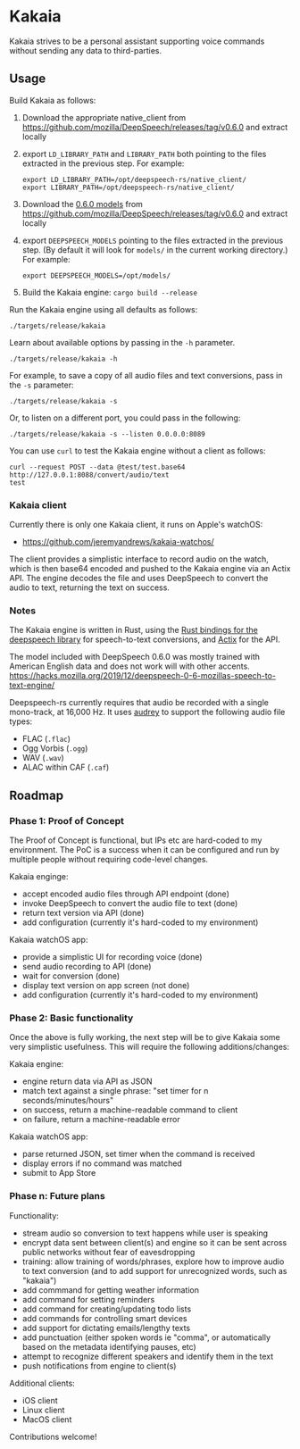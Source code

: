 # Kakaia

Kakaia strives to be a personal assistant supporting voice commands without sending any data to third-parties.

## Usage

Build Kakaia as follows:

1. Download the appropriate native_client from https://github.com/mozilla/DeepSpeech/releases/tag/v0.6.0 and extract locally
1. export `LD_LIBRARY_PATH` and `LIBRARY_PATH` both pointing to the files extracted in the previous step. For example:

    ```
    export LD_LIBRARY_PATH=/opt/deepspeech-rs/native_client/
    export LIBRARY_PATH=/opt/deepspeech-rs/native_client/
    ```

1. Download the [0.6.0 models](https://github.com/mozilla/DeepSpeech/releases/download/v0.6.0/deepspeech-0.6.0-models.tar.gz) from https://github.com/mozilla/DeepSpeech/releases/tag/v0.6.0 and extract locally
1. export `DEEPSPEECH_MODELS` pointing to the files extracted in the previous step. (By default it will look for `models/` in the current working directory.) For example:

    ```
    export DEEPSPEECH_MODELS=/opt/models/
    ```

1. Build the Kakaia engine: `cargo build --release`

Run the Kakaia engine using all defaults as follows:

    ./targets/release/kakaia

Learn about available options by passing in the `-h` parameter.

    ./targets/release/kakaia -h

For example, to save a copy of all audio files and text conversions, pass in the `-s` parameter:

    ./targets/release/kakaia -s

Or, to listen on a different port, you could pass in the following:

    ./targets/release/kakaia -s --listen 0.0.0.0:8089

You can use `curl` to test the Kakaia engine without a client as follows:

```
curl --request POST --data @test/test.base64 http://127.0.0.1:8088/convert/audio/text
test
```

### Kakaia client

Currently there is only one Kakaia client, it runs on Apple's watchOS:

- https://github.com/jeremyandrews/kakaia-watchos/

The client provides a simplistic interface to record audio on the watch, which is then base64 encoded and pushed to the Kakaia engine via an Actix API. The engine decodes the file and uses DeepSpeech to convert the audio to text, returning the text on success.

### Notes

The Kakaia engine is written in Rust, using the [Rust bindings for the deepspeech library](https://github.com/RustAudio/deepspeech-rs) for speech-to-text conversions, and [Actix](https://actix.rs/) for the API.

The model included with DeepSpeech 0.6.0 was mostly trained with American English data and does not work will with other accents. https://hacks.mozilla.org/2019/12/deepspeech-0-6-mozillas-speech-to-text-engine/

Deepspeech-rs currently requires that audio be recorded with a single mono-track, at 16,000 Hz. It uses [audrey](https://github.com/RustAudio/audrey) to support the following audio file types:

- FLAC (`.flac`)
- Ogg Vorbis (`.ogg`)
- WAV (`.wav`)
- ALAC within CAF (`.caf`)

## Roadmap

### Phase 1: Proof of Concept

The Proof of Concept is functional, but IPs etc are hard-coded to my environment. The PoC is a success when it can be configured and run by multiple people without requiring code-level changes.

Kakaia enginge:

- accept encoded audio files through API endpoint (done)
- invoke DeepSpeech to convert the audio file to text (done)
- return text version via API (done)
- add configuration (currently it's hard-coded to my environment)

Kakaia watchOS app:

- provide a simplistic UI for recording voice (done)
- send audio recording to API (done)
- wait for conversion (done)
- display text version on app screen (not done)
- add configuration (currently it's hard-coded to my environment)

### Phase 2: Basic functionality

Once the above is fully working, the next step will be to give Kakaia some very simplistic usefulness. This will require the following additions/changes:

Kakaia engine:

- engine return data via API as JSON
- match text against a single phrase: "set timer for n seconds/minutes/hours"
- on success, return a machine-readable command to client
- on failure, return a machine-readable error

Kakaia watchOS app:

- parse returned JSON, set timer when the command is received
- display errors if no command was matched
- submit to App Store

### Phase n: Future plans

Functionality:

- stream audio so conversion to text happens while user is speaking
- encrypt data sent between client(s) and engine so it can be sent across public networks without fear of eavesdropping
- training: allow training of words/phrases, explore how to improve audio to text conversion (and to add support for unrecognized words, such as "kakaia")
- add commmand for getting weather information
- add command for setting reminders
- add command for creating/updating todo lists
- add commands for controlling smart devices
- add support for dictating emails/lengthy texts
- add punctuation (either spoken words ie "comma", or automatically based on the metadata identifying pauses, etc)
- attempt to recognize different speakers and identify them in the text
- push notifications from engine to client(s)

Additional clients:

- iOS client
- Linux client
- MacOS client

Contributions welcome!